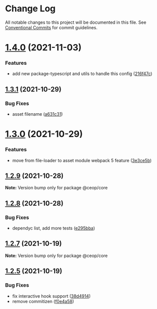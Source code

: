 # Change Log

All notable changes to this project will be documented in this file.
See [Conventional Commits](https://conventionalcommits.org) for commit guidelines.

# [1.4.0](https://github.com/ceopaludetto/ceop/compare/@ceop/core@1.3.1...@ceop/core@1.4.0) (2021-11-03)


### Features

* add new package-typescript and utils to handle this config ([216f47c](https://github.com/ceopaludetto/ceop/commit/216f47c8380d874c485b70aa4b3df25e54c30eed))





## [1.3.1](https://github.com/ceopaludetto/ceop/compare/@ceop/core@1.3.0...@ceop/core@1.3.1) (2021-10-29)


### Bug Fixes

* asset filename ([a631c31](https://github.com/ceopaludetto/ceop/commit/a631c317100600e124b26f5fbf22bee41d4c1f66))





# [1.3.0](https://github.com/ceopaludetto/ceop/compare/@ceop/core@1.2.9...@ceop/core@1.3.0) (2021-10-29)


### Features

* move from file-loader to asset module webpack 5 feature ([3e3ce5b](https://github.com/ceopaludetto/ceop/commit/3e3ce5b00cec8211acb0bfebb66353d8551d2548))





## [1.2.9](https://github.com/ceopaludetto/ceop/compare/@ceop/core@1.2.8...@ceop/core@1.2.9) (2021-10-28)

**Note:** Version bump only for package @ceop/core





## [1.2.8](https://github.com/ceopaludetto/ceop/compare/@ceop/core@1.2.7...@ceop/core@1.2.8) (2021-10-28)


### Bug Fixes

* dependyc list, add more tests ([e295bba](https://github.com/ceopaludetto/ceop/commit/e295bba525232f8dbe59da55865c44c84852214c))





## [1.2.7](https://github.com/ceopaludetto/ceop/compare/@ceop/core@1.2.6...@ceop/core@1.2.7) (2021-10-19)

**Note:** Version bump only for package @ceop/core





## [1.2.5](https://github.com/ceopaludetto/ceop/compare/@ceop/core@1.2.1...@ceop/core@1.2.5) (2021-10-19)


### Bug Fixes

* fix interactive hook support ([38d4914](https://github.com/ceopaludetto/ceop/commit/38d49147bb1ce63f817a838ed86b11a0440f0f01))
* remove commitizen ([f0e4a58](https://github.com/ceopaludetto/ceop/commit/f0e4a58a8d41fab9fdccab54974c6d9f6eab3f73))
